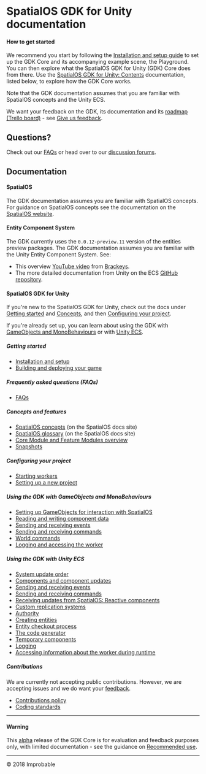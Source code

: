 # SpatialOS GDK for Unity documentation

#### How to get started
We recommend you start by following the [Installation and setup guide](setup-and-installing.md) to set up the GDK Core and its accompanying example scene, the Playground. You can then explore what the SpatialOS GDK for Unity (GDK) Core does from there. Use the [SpatialOS GDK for Unity: Contents](#documentation) documentation, listed below, to explore how the GDK Core works.

Note that the GDK documentation assumes that you are familiar with SpatialOS concepts and the Unity ECS.

We want your feedback on the GDK, its documentation and its [roadmap (Trello board)](https://trello.com/b/29tMKyQC) - see [Give us feedback](../README.md#give-us-feedback).

## Questions?
Check out our [FAQs](content/faqs/faqs.md) or head over to our [discussion forums](../README.md#give-us-feedback).

## Documentation

#### SpatialOS
The GDK documentation assumes you are familiar with SpatialOS concepts. For guidance on SpatialOS concepts see the documentation on the [SpatialOS website](https://docs.improbable.io/reference/latest/shared/concepts/spatialos).

#### Entity Component System
The GDK currently uses the `0.0.12-preview.11` version of the entities preview packages.
The GDK documentation assumes you are familiar with the Unity Entity Component System. See:
* This overview [YouTube video](https://www.youtube.com/watch?v=_U9wRgQyy6s) from [Brackeys](http://brackeys.com/).
* The more detailed documentation from Unity on the ECS [GitHub repository](https://github.com/Unity-Technologies/EntityComponentSystemSamples/blob/master/Documentation/index.md).

#### SpatialOS GDK for Unity

If you're new to the SpatialOS GDK for Unity, check out the docs under [Getting started](#getting-started) and [Concepts](#concepts-and-features), and then [Configuring your project](#configuring-your-project).

If you're already set up, you can learn about using the GDK with [GameObjects and MonoBehaviours](#using-the-gdk-with-gameobjects-and-monobehaviours) or with [Unity ECS](#using-the-gdk-with-unity-ecs).

##### Getting started
* [Installation and setup](setup-and-installing.md)
* [Building and deploying your game](content/build-and-deploy.md)

##### Frequently asked questions (FAQs)
* [FAQs](content/faqs/faqs.md)

##### Concepts and features
* [SpatialOS concepts](https://docs.improbable.io/reference/latest/shared/concepts/spatialos) (on the SpatialOS docs site)
* [SpatialOS glossary](https://docs.improbable.io/reference/latest/shared/glossary) (on the SpatialOS docs site)
* [Core Module and Feature Modules overview](content/ecs/core-and-feature-module-overview.md)
* [Snapshots](content/snapshots.md)

##### Configuring your project
* [Starting workers](content/workers.md)
* [Setting up a new project](content/set-up-new-project.md)

##### Using the GDK with GameObjects and MonoBehaviours
* [Setting up GameObjects for interaction with SpatialOS](content/gameobject/set-up-gameobjects.md)
* [Reading and writing component data](content/gameobject/reading-and-writing-component-data.md)
* [Sending and receiving events](content/gameobject/sending-receiving-commands.md)
* [Sending and receiving commands](content/gameobject/sending-receiving-events.md)
* [World commands](content/gameobject/world-commands.md)
* [Logging and accessing the worker](content/gameobject/logging-and-accessing-the-worker.md)

##### Using the GDK with Unity ECS
* [System update order](content/ecs/system-update-order.md)
* [Components and component updates](content/ecs/component-data.md)
* [Sending and receiving events](content/ecs/events.md)
* [Sending and receiving commands](content/ecs/commands.md)
* [Receiving updates from SpatialOS: Reactive components](content/ecs/reactive-components.md)
* [Custom replication systems](content/ecs/custom-replication-system.md)
* [Authority](content/ecs/authority.md)
* [Creating entities](content/ecs/create-entity.md)
* [Entity checkout process](content/ecs/entity-checkout-process.md)
* [The code generator](content/ecs/code-generator.md)
* [Temporary components](content/ecs/temporary-components.md)
* [Logging](content/ecs/logging.md)
* [Accessing information about the worker during runtime](content/ecs/accessing-worker-info.md)

##### Contributions
We are currently not accepting public contributions. However, we are accepting issues and we do
 want your [feedback](../README.md#give-us-feedback).
* [Contributions policy](../.github/CONTRIBUTING.md)
* [Coding standards](contributions/unity-gdk-coding-standards.md)

---
#### Warning
This [alpha](https://docs.improbable.io/reference/latest/shared/release-policy#maturity-stages) release of the GDK Core is for evaluation and feedback purposes only, with limited documentation - see the guidance on [Recommended use](../README.md#recommended-use).

----
&copy; 2018 Improbable